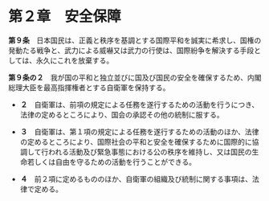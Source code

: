 第２章　安全保障
================


__第９条__　日本国民は、正義と秩序を基調とする国際平和を誠実に希求し、国権の発動たる戦争と、武力による威嚇又は武力の行使は、国際紛争を解決する手段としては、永久にこれを放棄する。


__第９条の２__　我が国の平和と独立並びに国及び国民の安全を確保するため、内閣総理大臣を最高指揮権者とする自衛軍を保持する。

* __２__　自衛軍は、前項の規定による任務を遂行するための活動を行うにつき、法律の定めるところにより、国会の承認その他の統制に服する。

* __３__　自衛軍は、第１項の規定による任務を遂行するための活動のほか、法律の定めるところにより、国際社会の平和と安全を確保するために国際的に協調して行われる活動及び緊急事態における公の秩序を維持し、又は国民の生命若しくは自由を守るための活動を行うことができる。

* __４__　前２項に定めるもののほか、自衛軍の組織及び統制に関する事項は、法律で定める。
